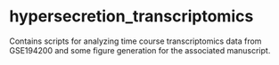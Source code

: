 # hypersecretion_transcriptomics
Contains scripts for analyzing time course transcriptomics data from GSE194200 and some figure generation for the associated manuscript.
